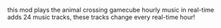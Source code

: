 this mod plays the animal crossing gamecube hourly music in real-time
adds 24 music tracks, these tracks change every real-time hour!